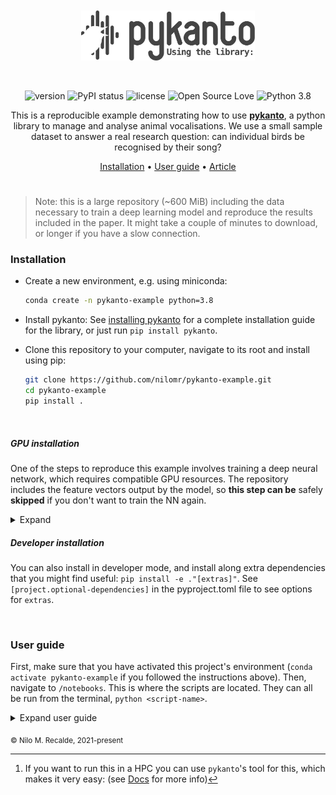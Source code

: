 <br>
<br>
<div align='center'>

<a href="https://nilomr.github.io/pykanto">
    <img src="reports/figures/pykanto-logo-grey-04.svg" alt="pykanto logo" title="pykanto" height="80" style="padding-bottom:1em !important;" />
</a> 

<br>
<br>

![version](https://img.shields.io/badge/package_version-0.1.0-orange)
![PyPI status](https://img.shields.io/pypi/status/ansicolortags.svg)
![license](https://img.shields.io/github/license/mashape/apistatus.svg)
![Open Source Love](https://img.shields.io/badge/open%20source-♡-lightgrey)
![Python 3.8](https://img.shields.io/badge/python->=3.8-blue.svg)

This is a reproducible example demonstrating how to use [**pykanto**](https://github.com/nilomr/pykanto), a python
library to manage and analyse animal vocalisations. We use a small sample
dataset to answer a real research question: can individual birds be recognised
by their song?

[Installation](#installation) •
[User guide](#user-guide) •
[Article](https://nilomr.github.io/pykanto-example)
#

</div>

> Note: this is a large repository (~600 MiB) including the data necessary to
> train a deep learning model and reproduce the results included in the paper.
> It might take a couple of minutes to download, or longer if you have a slow connection.
### Installation


- Create a new environment, e.g. using miniconda:
  ```bash
  conda create -n pykanto-example python=3.8
  ```
- Install pykanto:
See [installing
pykanto](https://nilomr.github.io/pykanto/contents/1_getting-started.html) for a
complete installation guide for the library, or just run `pip install
pykanto`.

- Clone this repository to your computer, navigate to its root and install
using pip:

  ```bash
  git clone https://github.com/nilomr/pykanto-example.git
  cd pykanto-example
  pip install .
  ```
<br>


##### GPU installation

One of the steps to reproduce this example involves training a deep neural
network, which requires compatible GPU resources. The repository includes the
feature vectors output by the model, so **this step can be**
safely **skipped** if you don't want to train the NN again. 

<details>
  <summary>Expand</summary>
<br>
If you do want to train the model yourself, you will need a few more libraries
that are not installed automatically with pykanto. The reason for this is that the are a bit finicky: which exact installation you need depends on which version of
CUDA you have and the like.

I recommend that, if this is the case, you first create a fresh environment with conda:

```bash
conda create -n pykanto-example python=3.8    
```         
And then install torch, pykanto and this example including the extra libraries.

```bash
conda install -c pytorch pytorch torchvision   
pip install pykanto
# Navigate to the root of this repository, then:
pip install ."[torch]"
```
</details>


##### Developer installation

You can also install in developer mode, and install along extra dependencies
that you might find useful: `pip install -e ."[extras]"`. See
`[project.optional-dependencies]` in the pyproject.toml file to see options for
`extras`.

<br>

### User guide


First, make sure that you have activated this project's environment (`conda
activate pykanto-example` if you followed the instructions above). Then,
navigate to ```/notebooks```. This is where the scripts are located. They can
all be run from the terminal, `python <script-name>`.

<details>
  <summary>Expand user guide</summary>
<br>

| Script                      | Description                                                         | Use                                                                                                                                                                                                                                           |
| --------------------------- | ------------------------------------------------------------------- | --------------------------------------------------------------------------------------------------------------------------------------------------------------------------------------------------------------------------------------------- |
| `1_prepare-dataset.py`      | Ingests, creates spectrograms, and segments the dataset[^1]         | To run: `python 1_prepare-dataset.py -d pykanto-example -f pykanto-example`, to see options: `python 1_prepare-dataset.py --help`                                                                                                             |
| `2_interactive-labels.py`   | Opens an interactive app to check the automatically assigned labels | The latter step requries user input so it's disabled by default for reproducibility. If you want to test the app yourself set `use_app = False` in that script. To learn how to use it, see [using the interactive app](./interactive-app.md) |
| `3_export-training-data.py` | Exports the data required to train the deep learning model          | `python 3_export-training-data.py --help`                                                                                                                                                                                                     |
| `4_train-model.ipynb`       | Model definition and training step                                  | A separate, self-contained jupyter notebook.This is to make it easier to run interactively on a GPU-enabled HPC. If you don't want to retrain the model, you can skip this step                                                               |
| `5_measure-similarity.py`   | Measures the similarity between songs across years and birds        | NA                                                                                                                                                                                                                                            |
| `6_plot-results.py`         | Plots the results.                                                  | Will output to graphics device but not save.                                                                                                                                                                                                  |
| `6.1_publication-plots.R`   | Reproduce the exact plots included in the paper                     | Switch to R and run `Rscript -e 'renv::run("6.1_publication-plots.R")'` after [installing the R dependecies](https://rstudio.github.io/renv/articles/renv.html) via `renv::restore()`                                                         |

[^1]: If you want to run this in a HPC you can use `pykanto`'s tool for this,
    which makes it very easy: (see [Docs]() for more info) 

```bash
pykanto-slaunch --exp BigBird2020 --p short --time 01:00:00 -n 1 --memory 40000 --gpu 0 -c "python 1_prepare-dataset.py -d pykanto-example -f pykanto-example" -env pykanto-example
```

</details>

<sub>© Nilo M. Recalde, 2021-present</sub>

